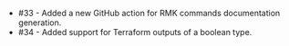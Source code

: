 - #33 - Added a new GitHub action for RMK commands documentation generation.
- #34 - Added support for Terraform outputs of a boolean type.
